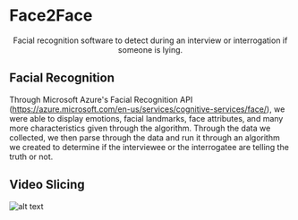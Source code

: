 # Face2Face

<center>Facial recognition software to detect during an interview or interrogation if someone is lying.</center>

## Facial Recognition

Through Microsoft Azure's Facial Recognition API (https://azure.microsoft.com/en-us/services/cognitive-services/face/), we  were able to display emotions, facial landmarks, face attributes, and many more characteristics given through the algorithm. Through the data we collected, we then parse through the data and run it through an algorithm we created to determine if the interviewee or the interrogatee are telling the truth or not.

## Video Slicing


![alt text](https://github.com/OliverCollins/Face2Face/AllTogether.png)
